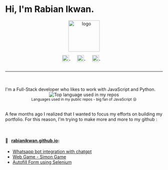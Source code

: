 # Hi, I'm Rabian Ikwan.



<p align="center">
  <a href="https://rabianikwan.github.io">
    <img width="100" src="https://logosandtypes.com/wp-content/uploads/2022/07/remind.svg" alt="logo" />
  </a>
</p>
<br>

<p align="center" style="margin: -20px 0 30px">
   <a href="https://twitter.com/rabian_ikhwan" target="_blank" style='margin-right:10px'>
    <img align="center" src="https://www.svgrepo.com/show/22159/twitter.svg" alt="twitter" height="22px" width="22px" />
  </a>
  &nbsp;&nbsp;
  <a href="https://stackoverflow.com/users/21764901/rabian-ikwan" target="_blank" style='margin-right:10px'>
    <img align="center" src="https://img.uxwing.com/wp-content/themes/uxwing/download/brands-social-media/stackoverflow-color-icon.svg" alt="stackoverflow" height="22px" width="22px" />
  </a>
  &nbsp;&nbsp;
  <a href="https://www.linkedin.com/in/rabian-ikwan-89a025273/" target="_blank" style='margin-right:10px'>
    <img align="center" 
    src="https://upload.wikimedia.org/wikipedia/commons/8/81/LinkedIn_icon.svg" alt="linkedin" height="22px" width="22px" />
  </a>
  &nbsp;&nbsp;
<hr>
<br>
<br>
I'm a Full-Stack developer who likes to work with JavaScript and Python.

<div align="center">
  <img width="" src="https://github-readme-stats.vercel.app/api/top-langs/?username=rabianikwan&hide_progress=true" alt="Top language used in my repos" />
  <br />
  <small>Languages used in my public repos - big fan of JavaScript 😛</small>
  <br />
  <br />
</div>

A few months ago I realized that I wanted to focus my efforts on building my portfolio. For this reason, I'm trying to make more and more to my github :

<br />

#### 📖 &nbsp;&nbsp;[rabianikwan.github.io](https://github.com/rabianikwan): 

* [Whatsapp bot integration with chatgpt](https://github.com/rabianikwan/WA-chatgpt)
* [Web Game - Simon Game](https://github.com/rabianikwan/simon-game)
* [Autofill Form using Selenium](https://github.com/rabianikwan/mutu)
<br />

